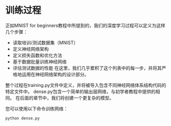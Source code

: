 # 训练过程
正如MNIST for beginners教程中所提到的，我们的深度学习过程可以定义为这样几个步骤：

+ 读取培训/测试数据集（MNIST）
+ 定义神经网络架构
+ 定义损失函数和优化方法
+ 基于数据批量训练神经网络
+ 评估测试数据的性能
在这里，我们几乎累积了这个列表中的每一步，并将其严格地运用在神经网络架构的设计部分。

整个过程在training.py文件中定义，并将被导入包含不同神经网络体系结构代码的特定文件中。 dense.py包含一个简单的输出层网络，与初学者教程中提供的相同。 在后面的章节中，我们将创建一个更复杂的模型。

您可以使用以下命令训练网络：
```
python dense.py
```
